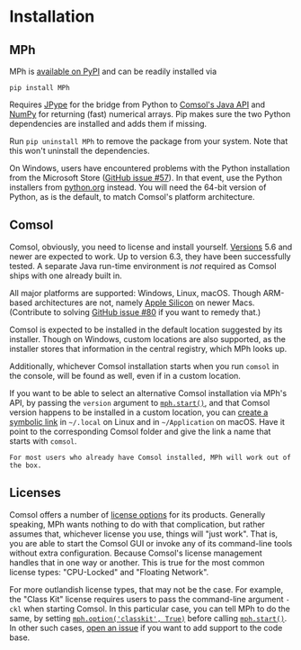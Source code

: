 ﻿# Installation

## MPh

MPh is [available on PyPI] and can be readily installed via
```
pip install MPh
```

Requires [JPype] for the bridge from Python to [Comsol's Java API] and [NumPy]
for returning (fast) numerical arrays. Pip makes sure the two Python
dependencies are installed and adds them if missing.

Run `pip uninstall MPh` to remove the package from your system. Note that this
won't uninstall the dependencies.

On Windows, users have encountered problems with the Python installation from
the Microsoft Store ([GitHub issue #57]). In that event, use the Python
installers from [python.org] instead. You will need the 64-bit version of
Python, as is the default, to match Comsol's platform architecture.


## Comsol

Comsol, obviously, you need to license and install yourself. [Versions] 5.6 and
newer are expected to work. Up to version 6.3, they have been successfully
tested. A separate Java run-time environment is *not* required as Comsol ships
with one already built in.

All major platforms are supported: Windows, Linux, macOS. Though ARM-based
architectures are not, namely [Apple Silicon] on newer Macs. (Contribute to
solving [GitHub issue #80] if you want to remedy that.)

Comsol is expected to be installed in the default location suggested by its
installer. Though on Windows, custom locations are also supported, as the
installer stores that information in the central registry, which MPh looks up.

Additionally, whichever Comsol installation starts when you run `comsol` in
the console, will be found as well, even if in a custom location.

If you want to be able to select an alternative Comsol installation via MPh's
API, by passing the `version` argument to [`mph.start()`](#start), and that
Comsol version happens to be installed in a custom location, you can [create a
symbolic link] in `~/.local` on Linux and in `~/Application` on macOS. Have it
point to the corresponding Comsol folder and give the link a name that starts
with `comsol`.

```{note}
For most users who already have Comsol installed, MPh will work out of the box.
```


## Licenses

Comsol offers a number of [license options] for its products. Generally
speaking, MPh wants nothing to do with that complication, but rather
assumes that, whichever license you use, things will "just work". That is,
you are able to start the Comsol GUI or invoke any of its command-line
tools without extra configuration. Because Comsol's license management
handles that in one way or another. This is true for the most common
license types: "CPU-Locked" and "Floating Network".

For more outlandish license types, that may not be the case. For example,
the "Class Kit" license requires users to pass the command-line argument
`-ckl` when starting Comsol. In this particular case, you can tell MPh
to do the same, by setting [`mph.option('classkit', True)`](#option)
before calling [`mph.start()`](#start). In other such cases, [open an
issue] if you want to add support to the code base.


[available on PyPI]:      https://pypi.python.org/pypi/mph
[JPype]:                  https://jpype.readthedocs.io
[Comsol's Java API]:      https://comsol.com/documentation/COMSOL_ProgrammingReferenceManual.pdf
[NumPy]:                  https://numpy.org
[GitHub issue #57]:       https://github.com/MPh-py/MPh/issues/57
[python.org]:             https://python.org
[Versions]:               https://www.comsol.com/release-history
[Apple Silicon]: https://en.wikipedia.org/wiki/Apple_silicon
[GitHub issue #80]:       https://github.com/MPh-py/MPh/issues/80
[create a symbolic link]: https://www.howtogeek.com/287014/how-to-create-and-use-symbolic-links-aka-symlinks-on-linux/
[license options]:        https://www.comsol.com/products/licensing
[open an issue]:          https://github.com/MPh-py/MPh/issues

